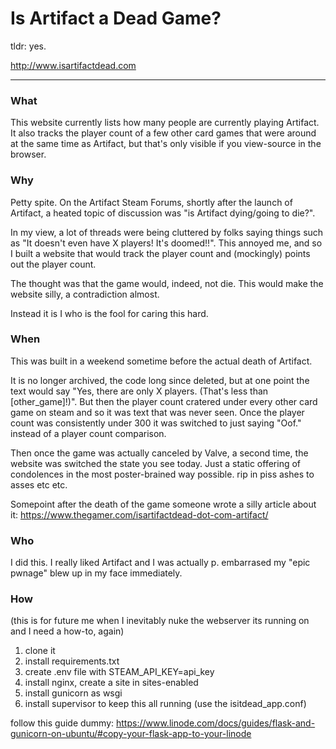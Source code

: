 # Is Artifact a Dead Game?

tldr: yes.

http://www.isartifactdead.com

---

### What
This website currently lists how many people are currently playing Artifact. It also tracks the player count of a few other card games that were around at the same time as Artifact, but that's only visible if you view-source in the browser.

### Why
Petty spite. On the Artifact Steam Forums, shortly after the launch of Artifact, a heated topic of discussion was "is Artifact dying/going to die?". 

In my view, a lot of threads were being cluttered by folks saying things such as "It doesn't even have X players! It's doomed!!". This annoyed me, and so I built a website that would track the player count and (mockingly) points out the player count. 

The thought was that the game would, indeed, not die. This would make the website silly, a contradiction almost.

Instead it is I who is the fool for caring this hard.

### When
This was built in a weekend sometime before the actual death of Artifact. 

It is no longer archived, the code long since deleted, but at one point the text would say "Yes, there are only X players. (That's less than [other_game]!)". But then the player count cratered under every other card game on steam and so it was text that was never seen. Once the player count was consistently under 300 it was switched to just saying "Oof." instead of a player count comparison.

Then once the game was actually canceled by Valve, a second time, the website was switched the state you see today. Just a static offering of condolences in the most poster-brained way possible. rip in piss ashes to asses etc etc.

Somepoint after the death of the game someone wrote a silly article about it: https://www.thegamer.com/isartifactdead-dot-com-artifact/

### Who
I did this. I really liked Artifact and I was actually p. embarrased my "epic pwnage" blew up in my face immediately.

### How
(this is for future me when I inevitably nuke the webserver its running on and I need a how-to, again)
1. clone it
2. install requirements.txt
3. create .env file with STEAM_API_KEY=api_key
4. install nginx, create a site in sites-enabled
5. install gunicorn as wsgi
6. install supervisor to keep this all running (use the isitdead_app.conf)

follow this guide dummy: https://www.linode.com/docs/guides/flask-and-gunicorn-on-ubuntu/#copy-your-flask-app-to-your-linode